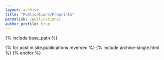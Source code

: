 ```yaml
---
layout: archive
title: "Publications/Preprints"
permalink: /publications/
author_profile: true
---
```

{% include base_path %}

{% for post in site.publications reversed %}
  {% include archive-single.html %}
{% endfor %}

